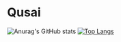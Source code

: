 # Qusai
![Anurag's GitHub stats](https://github-readme-stats.vercel.app/api?username=qusaiqishta&count_private=true&show_icons=true&theme=radical)
[![Top Langs](https://github-readme-stats.vercel.app/api/top-langs/?username=qusaiqishta)](https://github.com/qusaiqishta/github-readme-stats)




